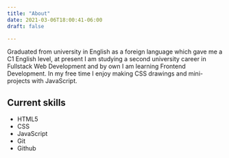 ```yaml
---
title: "About"
date: 2021-03-06T18:00:41-06:00
draft: false

---
```

Graduated from university in English as a foreign language which gave me a C1 English level, at present I am studying a second university career in Fullstack Web Development and by own I am learning Frontend Development. In my free time I enjoy making CSS drawings and mini-projects with JavaScript.

## Current skills

- HTML5
- CSS
- JavaScript
- Git
- Github